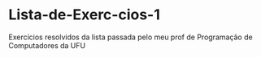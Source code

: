 # Lista-de-Exerc-cios-1
Exercícios resolvidos da lista passada pelo meu prof de Programação de Computadores da UFU
